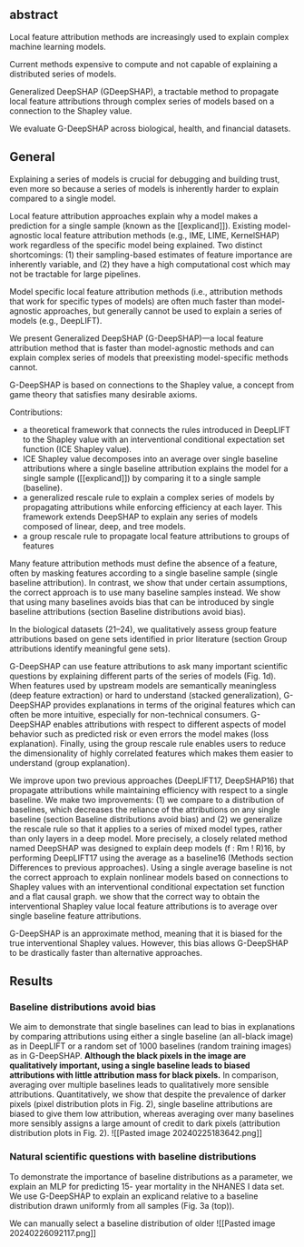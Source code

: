 ## abstract 
Local feature attribution methods are increasingly used to explain complex machine learning models. 

Current methods expensive to compute and not capable of explaining a distributed series of models.

Generalized DeepSHAP (GDeepSHAP), a tractable method to propagate local feature attributions through complex series of models based on a connection to the Shapley value. 

We evaluate G-DeepSHAP across biological, health, and financial datasets. 


## General 

Explaining a series of models is crucial for debugging and building trust, even more so because a series of models is inherently harder to explain compared to a single model.

Local feature attribution approaches explain why a model makes a prediction for a single sample (known as the [[explicand]]). Existing model-agnostic local feature attribution methods (e.g., IME, LIME, KernelSHAP) work regardless of the specific model being explained. Two distinct shortcomings: (1) their sampling-based estimates of feature importance are inherently variable, and (2) they have a high computational cost which may not be tractable for large pipelines.

Model specific local feature attribution methods (i.e., attribution methods that work for specific types of models) are often much faster than model-agnostic approaches, but generally cannot be used to explain a series of models (e.g., DeepLIFT).

We present Generalized DeepSHAP (G-DeepSHAP)—a local feature attribution method that is faster than model-agnostic methods and can explain complex series of models that preexisting model-specific methods cannot.

G-DeepSHAP is based on connections to the Shapley value, a concept from game theory that satisfies many desirable axioms.

Contributions: 
- a theoretical framework that connects the rules introduced in DeepLIFT to the Shapley value with an interventional conditional expectation set function (ICE Shapley value).
- ICE Shapley value decomposes into an average over single baseline attributions where a single baseline attribution explains the model for a single sample ([[explicand]]) by comparing it to a single sample (baseline).
- a generalized rescale rule to explain a complex series of models by propagating attributions while enforcing efficiency at each layer. This framework extends DeepSHAP to explain any series of models composed of linear, deep, and tree models.
- a group rescale rule to propagate local feature attributions to groups of features

Many feature attribution methods must define the absence of a feature, often by masking features according to a single baseline sample (single baseline attribution). In contrast, we show that under certain assumptions, the correct approach is to use many baseline samples instead. We show that using many baselines avoids bias that can be introduced by single baseline attributions (section Baseline distributions avoid bias). 

In the biological datasets (21–24), we qualitatively assess group feature attributions based on gene sets identified in prior literature (section Group attributions identify meaningful gene sets). 

G-DeepSHAP can use feature attributions to ask many important scientific questions by explaining different parts of the series of models (Fig. 1d). When features used by upstream models are semantically meaningless (deep feature extraction) or hard to understand (stacked generalization), G-DeepSHAP provides explanations in terms of the original features which can often be more intuitive, especially for non-technical consumers. G-DeepSHAP enables attributions with respect to different aspects of model behavior such as predicted risk or even errors the model makes (loss explanation). Finally, using the group rescale rule enables users to reduce the dimensionality of highly correlated features which makes them easier to understand (group explanation).

We improve upon two previous approaches (DeepLIFT17, DeepSHAP16) that propagate attributions while maintaining efficiency with respect to a single baseline. We make two improvements: (1) we compare to a distribution of baselines, which decreases the reliance of the attributions on any single baseline (section Baseline distributions avoid bias) and (2) we generalize the rescale rule so that it applies to a series of mixed model types, rather than only layers in a deep model. More precisely, a closely related method named DeepSHAP was designed to explain deep models (f : Rm ! R)16, by performing DeepLIFT17 using the average as a baseline16 (Methods section Differences to previous approaches). Using a single average baseline is not the correct approach to explain nonlinear models based on connections to Shapley values with an interventional conditional expectation set function and a flat causal graph. we show that the correct way to obtain the interventional Shapley value local feature attributions is to average over single baseline feature attributions.

G-DeepSHAP is an approximate method, meaning that it is biased for the true interventional Shapley values. However, this bias allows G-DeepSHAP to be drastically faster than alternative approaches. 


## Results 


### Baseline distributions avoid bias 
We aim to demonstrate that single baselines can lead to bias in explanations by comparing attributions using either a single baseline (an all-black image) as in DeepLIFT or a random set of 1000 baselines (random training images) as in G-DeepSHAP. **Although the black pixels in the image are qualitatively important, using a single baseline leads to biased attributions with little attribution mass for black pixels.** In comparison, averaging over multiple baselines leads to qualitatively more sensible attributions. Quantitatively, we show that despite the prevalence of darker pixels (pixel distribution plots in Fig. 2), single baseline attributions are biased to give them low attribution, whereas averaging over many baselines more sensibly assigns a large amount of credit to dark pixels (attribution distribution plots in Fig. 2). 
![[Pasted image 20240225183642.png]]


### Natural scientific questions with baseline distributions
To demonstrate the importance of baseline distributions as a parameter, we explain an MLP for predicting 15- year mortality in the NHANES I data set. We use G-DeepSHAP to explain an explicand relative to a baseline distribution drawn uniformly from all samples (Fig. 3a (top)). 

We can manually select a baseline distribution of older
![[Pasted image 20240226092117.png]]
